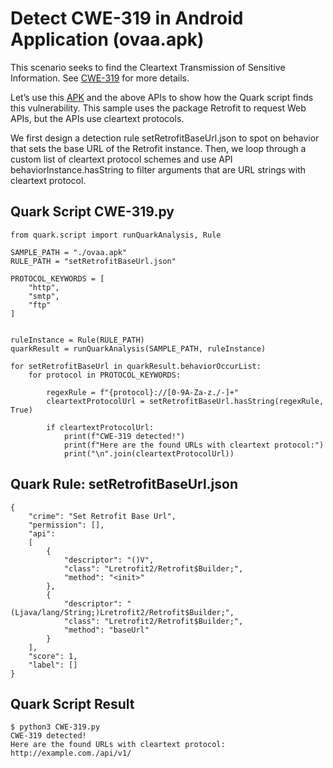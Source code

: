 # Detect CWE-319 in Android Application (ovaa.apk)

This scenario seeks to find the Cleartext Transmission of Sensitive Information. See [CWE-319](https://cwe.mitre.org/data/definitions/319.html) for more details.

Let’s use this [APK](https://github.com/oversecured/ovaa) and the above APIs to show how the Quark script finds this vulnerability. This sample uses the package Retrofit to request Web APIs, but the APIs use cleartext protocols.

We first design a detection rule setRetrofitBaseUrl.json to spot on behavior that sets the base URL of the Retrofit instance. Then, we loop through a custom list of cleartext protocol schemes and use API behaviorInstance.hasString to filter arguments that are URL strings with cleartext protocol.

## Quark Script CWE-319.py
```
from quark.script import runQuarkAnalysis, Rule

SAMPLE_PATH = "./ovaa.apk"
RULE_PATH = "setRetrofitBaseUrl.json"

PROTOCOL_KEYWORDS = [
    "http",
    "smtp",
    "ftp"
]


ruleInstance = Rule(RULE_PATH)
quarkResult = runQuarkAnalysis(SAMPLE_PATH, ruleInstance)

for setRetrofitBaseUrl in quarkResult.behaviorOccurList:
    for protocol in PROTOCOL_KEYWORDS:

        regexRule = f"{protocol}://[0-9A-Za-z./-]+"
        cleartextProtocolUrl = setRetrofitBaseUrl.hasString(regexRule, True)

        if cleartextProtocolUrl:
            print(f"CWE-319 detected!")
            print(f"Here are the found URLs with cleartext protocol:")
            print("\n".join(cleartextProtocolUrl))
```

## Quark Rule: setRetrofitBaseUrl.json

```
{
    "crime": "Set Retrofit Base Url",
    "permission": [],
    "api":
    [
        {
            "descriptor": "()V",
            "class": "Lretrofit2/Retrofit$Builder;",
            "method": "<init>"
        },
        {
            "descriptor": "(Ljava/lang/String;)Lretrofit2/Retrofit$Builder;",
            "class": "Lretrofit2/Retrofit$Builder;",
            "method": "baseUrl"
        }
    ],
    "score": 1,
    "label": []
}
```

## Quark Script Result

```
$ python3 CWE-319.py
CWE-319 detected!
Here are the found URLs with cleartext protocol:
http://example.com./api/v1/
```
